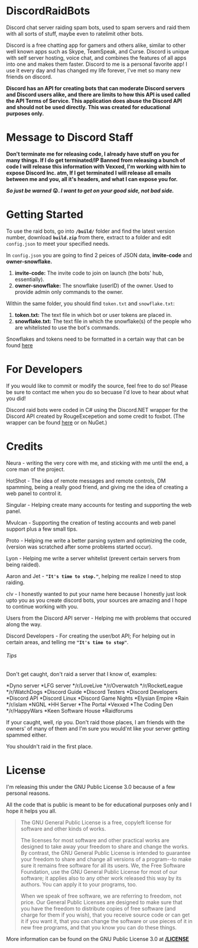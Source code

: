 # DiscordRaidBots
Discord chat server raiding spam bots, used to spam servers and raid them with all sorts of stuff, maybe even to ratelimit other bots.

Discord is a free chatting app for gamers and others alike, similar to other well known apps such as Skype, TeamSpeak, and Curse. Discord is unique with self server hosting, voice chat, and combines the features of all apps into one and makes them faster. Discord to me is a personal favorite app! I use it every day and has changed my life forever, I've met so many new friends on discord.

**Discord has an API for creating bots that can moderate Discord servers and Discord users alike, and there are limits to how this API is used called the API Terms of Service. This application does abuse the Discord API and should not be used directly. This was created for educational purposes only.**

# Message to Discord Staff

**Don't terminate me for releasing code, I already have stuff on you for many things. If I do get terminated/IP Banned from releasing a bunch of code I will release this information with Vexxed, I'm working with him to expose Discord Inc. atm, If I get terminated I will release all emails between me and you, all it's headers, and what I can expose you for.**

**_So just be warned_ :stuck_out_tongue:. _I want to get on your good side, not bad side._**


# Getting Started

To use the raid bots, go into **`/build/`** folder and find the latest version number, download **`build.zip`** from there, extract to a folder and edit `config.json` to meet your specified needs.

In `config.json` you are going to find 2 peices of JSON data, **invite-code** and **owner-snowflake.**

1. **invite-code:** The invite code to join on launch (the bots' hub, essentially).
2. **owner-snowflake:** The snowflake (userID) of the owner. Used to provide admin only commands to the owner.

Within the same folder, you should find `token.txt` and `snowflake.txt`:

1. **token.txt:** The text file in which bot or user tokens are placed in.
2. **snowflake.txt:** The text file in which the snowflake(s) of the people who are whitelisted to use the bot's commands.

Snowflakes and tokens need to be formatted in a certain way that can be found [here](https://github.com/)

# For Developers

If you would like to commit or modify the source, feel free to do so! Please be sure to contact me when you do so becuase I'd love to hear about what you did!

Discord raid bots were coded in C# using the Discord.NET wrapper for the Discord API created by RougeExcepetion and some credit to foxbot.
(The wrapper can be found [here](https://github.com/RogueException/Discord.Net) or on NuGet.)

# Credits

Neura - writing the very core with me, and sticking with me until the end, a core man of the project.

HotShot - The idea of remote messages and remote controls, DM spamming, being a really good friend, and giving me the idea of creating a web panel to control it.

Singular - Helping create many accounts for testing and supporting the web panel.

Mvulcan - Supporting the creation of testing accounts and web panel support plus a few small tips.

Proto - Helping me write a better parsing system and optimizing the code, (version was scratched after some problems started occur).

Lyon - Helping me write a server whitelist (prevent certain servers from being raided).

Aaron and Jet - **`"It's time to stop."`**, helping me realize I need to stop raiding.

clv - I honestly wanted to put your name here because I honestly just look upto you as you create discord bots, your sources are amazing and I hope to continue working with you.

Users from the Discord API server - Helping me with problems that occured along the way.

Discord Developers - For creating the user/bot API; For helping out in certain areas, and telling me **`"It's time to stop"`**.

###### Tips
Don't get caught, don't raid a server that I know of, examples:

*Dyno server
*LFG server
*/r/LoveLive
*/r/Overwatch
*/r/RocketLeague
*/r/WatchDogs
*Discord Guide
*Discord Testers
*Discord Developers
*Discord API
*Discord Linux
*Discord Game Nights
*Elysian Empire
*Rain
*/r/islam
*NGNL
*HH Server
*The Portal
*Vexxed
*The Coding Den
*/r/HappyWars
*Keen Software House
*Raidforums

If your caught, well, rip you. Don't raid those places, I am friends with the owners' of many of them and I'm sure you would'nt like your server getting spammed either.

You shouldn't raid in the first place.

# License

I'm releasing this under the GNU Public License 3.0 because of a few personal reasons.

All the code that is public is meant to be for educational purposes only and I hope it helps you all.

>The GNU General Public License is a free, copyleft license for software and other kinds of works.
>
>The licenses for most software and other practical works are designed to take away your freedom to share and change the works. By contrast, the GNU General Public License is intended to guarantee your freedom to share and change all versions of a program--to make sure it remains free software for all its users. We, the Free Software Foundation, use the GNU General Public License for most of our software; it applies also to any other work released this way by its authors. You can apply it to your programs, too.
>
>When we speak of free software, we are referring to freedom, not price. Our General Public Licenses are designed to make sure that you have the freedom to distribute copies of free software (and charge for them if you wish), that you receive source code or can get it if you want it, that you can change the software or use pieces of it in new free programs, and that you know you can do these things.

More information can be found on the GNU Public License 3.0 at [**/LICENSE**](https://github.com/ejectedmatrix/DiscordRaidBots/blob/master/LICENSE)
